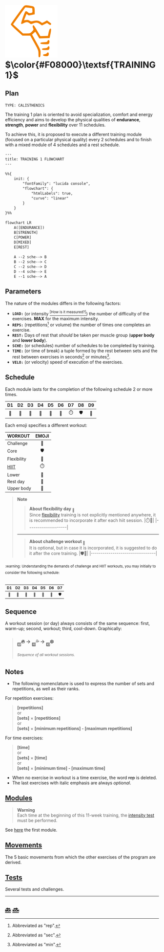 # [![abs](icons/six_pack.svg)](#plan)  $\color{#F08000}\textsf{TRAINING 1}$

## Plan

`TYPE: CALISTHENICS`

The training 1 plan is oriented to avoid specialization, comfort and energy efficiency and aims to develop the physical qualities of **endurance**, **strength**, **power** and **flexibility** over 11 schedules\.

To achieve this, it is proposed to execute a different training module \(focused on a particular physical quality\) every 2 schedules and to finish with a mixed module of 4 schedules and a rest schedule\.

```mermaid
---
title: TRAINING 1 FLOWCHART
---

%%{
    init: {
        "fontFamily": "lucida console",
        "flowchart": {
            "htmlLabels": true,
            "curve": "linear"
        }
    }
}%%

flowchart LR
    A([ENDURANCE])
    B[STRENGTH]
    C[POWER]
    D[MIXED]
    E[REST]

    A --2 sche--> B
    B --2 sche--> C
    C --2 sche--> D
    D --4 sche--> E
    E --1 sche--> A
```

## Parameters

The nature of the modules differs in the following factors\:

+ **`LOAD:`** \(or intensity [<sup>\[How is it measured?\]</sup>][intensity test]\) the number of difficulty of the exercises\. **MAX** for the maximum intensity\.
+ **`REPS:`** \(repetitions[^rep] or volume\) the number of times one completes an exercise\.
+ **`REST:`** Days of rest that _should_ be taken per muscle group \(**upper body** and **lower body**\)\.
+ **`SCHE:`** \(or schedules\) number of schedules to be completed by training\.
+ **`TIME:`** \(or time of break\) a tuple formed by the rest between sets and the rest between exercises in seconds[^sec] or minutes[^min]\.
+ **`VELO:`** \(or velocity\) speed of execution of the exercises\.

## Schedule

Each module lasts for the completion of the following schedule 2 or more times\.

|D1   |D2      |D3         |D4   |D5      |D6         |D7         |D8      |D9         |
|:---:|:------:|:---------:|:---:|:------:|:---------:|:---------:|:------:|:---------:|
|:leg:|:muscle:|:palm_tree:|:leg:|:muscle:|:palm_tree:|:stopwatch:|:shield:|:palm_tree:|

Each emoji specifies a different workout\:

|WORKOUT    |EMOJI                    |
|:----------|:-----------------------:|
|Challenge  |:triangular_flag_on_post:|
|Core       |:shield:                 |
|Flexibility|:octopus:                |
|[HIIT][h]  |:stopwatch:              |
|Lower      |:leg:                    |
|Rest day   |:palm_tree:              |
|Upper body |:muscle:                 |

> **Note**  
>> **About flexibility day <sub>:octopus:</sub>**  
>> Since [flexibility] training is not explicitly mentioned anywhere, it is recommended to incorporate it after each hiit session\.
>> |:stopwatch::octopus:|
>> |--------------------|
> ---
>> **About challenge workout <sub>:triangular_flag_on_post:</sub>**  
>> It is optional, but in case it is incorporated, it is suggested to do it after the core training\.
>> |:shield::triangular_flag_on_post:|
>> |---------------------------------|

<sub>
:warning: Understanding the demands of challenge and HIIT workouts, you may initially to consider the following schedule:
<br><br>

|D1   |D2      |D3         |D4   |D5      |D6         |D7      |
|:---:|:------:|:---------:|:---:|:------:|:---------:|:------:|
|:leg:|:muscle:|:palm_tree:|:leg:|:muscle:|:palm_tree:|:shield:|
</sub>

## Sequence

A workout session \(or day\) always consists of the same sequence\: first, warm\-up; second, workout; third, cool\-down\. Graphically\:

> ### <sub><sub>:one:</sub></sub>:fire: &rarr; <sub><sub>:two:</sub></sub>:sweat_drops: &rarr; <sub><sub>:three:</sub></sub>:snowflake: &#8203;
>
> _<sup>Sequence of all workout sessions.</sup>_

## Notes

+ The following nomenclature is used to express the number of sets and repetitions, as well as their ranks\.

For repetition exercises:

> **\[repetitions\]**  
> or  
> **\[sets\]** &times; **\[repetitions\]**  
> or  
> **\[sets\]** &times; **\[minimum repetitions\] \- \[maximum repetitions\]**

For time exercises:

> **\[time\]**  
> or  
> **\[sets\]** &times; **\[time\]**  
> or  
> **\[sets\]** &times; **\[minimum time\] \- \[maximum time\]**

+ When no exercise in workout is a time exercise, the word ~~rep~~ is deleted\.
+ The last exercises with italic emphasis are always _optional_\.

## [Modules]

> **Warning**  
> Each time at the beginning of this 11\-week training, the [intensity test] must be performed\.

See [here][endurance] the first module\.

## [Movements]

The 5 basic movements from which the other exercises of the program are derived\.

## [Tests]

Several tests and challenges\.

---

## [:back:][back] [:soon:][soon]

[^min]: Abbreviated as "min"\.

[^rep]: Abbreviated as "rep"\.

[^sec]: Abbreviated as "sec"\.

<!-- predefined -->
[back]: ../home.md "Home"
[soon]: modules/modules.md "Modules"

<!-- glossary -->
[h]: ../glossary.md#h "H"

<!-- named -->
[endurance]: modules/endurance.md "Endurance module"
[flexibility]: modules/flexibility.md "Flexibility module"
[intensity test]: tests/intensity.md "Intensity test"
[modules]: modules/modules.md "Modules"
[movements]: movements/movements.md "Movements"
[tests]: tests/tests.md "Tests"
